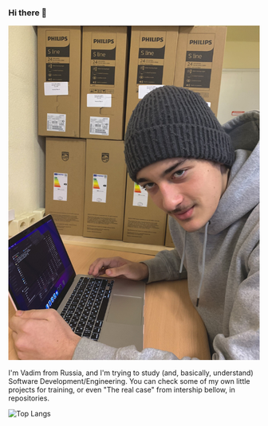 ### Hi there 👋

![Alt](IMG_0556.jpeg)

I'm Vadim from Russia, and I'm trying to study (and, basically, understand) Software Development/Engineering. You can check some of my own little projects for training, or even "The real case" from intership bellow, in repositories.

![Top Langs](https://github-readme-stats.vercel.app/api/top-langs/?username=StilUSoff&layout=compact&theme=transparent)


<!--
**StilUSoff/StilUSoff** is a ✨ _special_ ✨ repository because its `README.md` (this file) appears on your GitHub profile.

Here are some ideas to get you started:

- 🔭 I’m currently working on ...
- 🌱 I’m currently learning ...
- 👯 I’m looking to collaborate on ...
- 🤔 I’m looking for help with ...
- 💬 Ask me about ...
- 📫 How to reach me: ...
- 😄 Pronouns: ...
- ⚡ Fun fact: ...
-->
